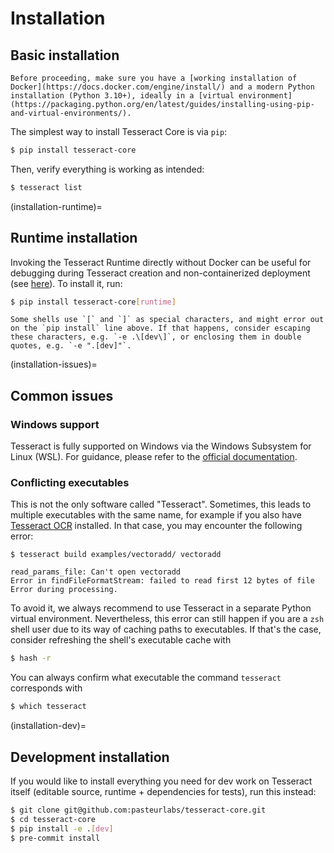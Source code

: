 # Installation

## Basic installation

```{note}
Before proceeding, make sure you have a [working installation of Docker](https://docs.docker.com/engine/install/) and a modern Python installation (Python 3.10+), ideally in a [virtual environment](https://packaging.python.org/en/latest/guides/installing-using-pip-and-virtual-environments/).
```

The simplest way to install Tesseract Core is via `pip`:

```bash
$ pip install tesseract-core
```

Then, verify everything is working as intended:

```bash
$ tesseract list
```

(installation-runtime)=
## Runtime installation

Invoking the Tesseract Runtime directly without Docker can be useful for debugging during Tesseract creation and non-containerized deployment (see [here](#tr-without-docker)). To install it, run:

```bash
$ pip install tesseract-core[runtime]
```

```{warning}
Some shells use `[` and `]` as special characters, and might error out on the `pip install` line above. If that happens, consider escaping these characters, e.g. `-e .\[dev\]`, or enclosing them in double quotes, e.g. `-e ".[dev]"`.
```

(installation-issues)=
## Common issues

### Windows support

Tesseract is fully supported on Windows via the Windows Subsystem for Linux (WSL). For guidance, please refer to the [official documentation](https://docs.microsoft.com/en-us/windows/wsl/).

### Conflicting executables

This is not the only software called "Tesseract". Sometimes, this leads to multiple executables with the same name, for example if you also have [Tesseract OCR](https://github.com/tesseract-ocr/tesseract) installed. In that case, you may encounter the following error:

```
$ tesseract build examples/vectoradd/ vectoradd

read_params_file: Can't open vectoradd
Error in findFileFormatStream: failed to read first 12 bytes of file
Error during processing.
```

To avoid it, we always recommend to use Tesseract in a separate Python virtual environment. Nevertheless, this error can still happen if you are a `zsh` shell user due to its way of caching paths to executables. If that's the case, consider refreshing the shell's executable cache with

```bash
$ hash -r
```

You can always confirm what executable the command `tesseract` corresponds with

```bash
$ which tesseract
```

(installation-dev)=
## Development installation

If you would like to install everything you need for dev work on Tesseract itself (editable source, runtime + dependencies for tests), run this instead:

```bash
$ git clone git@github.com:pasteurlabs/tesseract-core.git
$ cd tesseract-core
$ pip install -e .[dev]
$ pre-commit install
```
